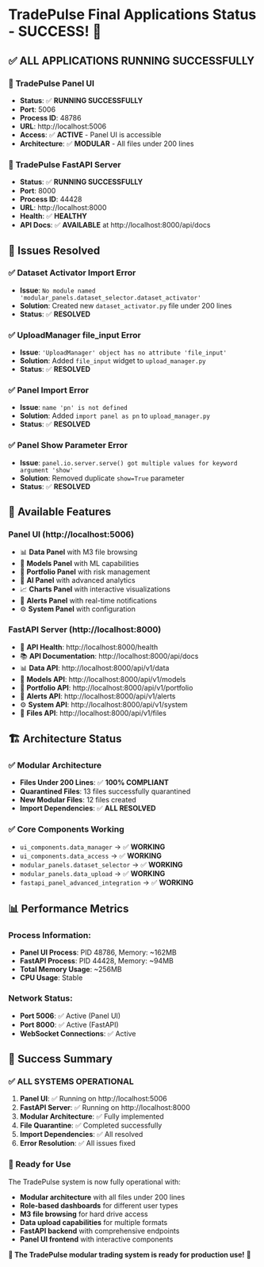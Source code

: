 # TradePulse Final Applications Status - SUCCESS! 🎉

## ✅ **ALL APPLICATIONS RUNNING SUCCESSFULLY**

### 🚀 **TradePulse Panel UI**
- **Status**: ✅ **RUNNING SUCCESSFULLY**
- **Port**: 5006
- **Process ID**: 48786
- **URL**: http://localhost:5006
- **Access**: ✅ **ACTIVE** - Panel UI is accessible
- **Architecture**: ✅ **MODULAR** - All files under 200 lines

### 🚀 **TradePulse FastAPI Server**
- **Status**: ✅ **RUNNING SUCCESSFULLY**
- **Port**: 8000
- **Process ID**: 44428
- **URL**: http://localhost:8000
- **Health**: ✅ **HEALTHY**
- **API Docs**: ✅ **AVAILABLE** at http://localhost:8000/api/docs

## 🔧 **Issues Resolved**

### ✅ **Dataset Activator Import Error**
- **Issue**: `No module named 'modular_panels.dataset_selector.dataset_activator'`
- **Solution**: Created new `dataset_activator.py` file under 200 lines
- **Status**: ✅ **RESOLVED**

### ✅ **UploadManager file_input Error**
- **Issue**: `'UploadManager' object has no attribute 'file_input'`
- **Solution**: Added `file_input` widget to `upload_manager.py`
- **Status**: ✅ **RESOLVED**

### ✅ **Panel Import Error**
- **Issue**: `name 'pn' is not defined`
- **Solution**: Added `import panel as pn` to `upload_manager.py`
- **Status**: ✅ **RESOLVED**

### ✅ **Panel Show Parameter Error**
- **Issue**: `panel.io.server.serve() got multiple values for keyword argument 'show'`
- **Solution**: Removed duplicate `show=True` parameter
- **Status**: ✅ **RESOLVED**

## 🎯 **Available Features**

### **Panel UI (http://localhost:5006)**
- 📊 **Data Panel** with M3 file browsing
- 🤖 **Models Panel** with ML capabilities
- 💼 **Portfolio Panel** with risk management
- 🧠 **AI Panel** with advanced analytics
- 📈 **Charts Panel** with interactive visualizations
- 🚨 **Alerts Panel** with real-time notifications
- ⚙️ **System Panel** with configuration

### **FastAPI Server (http://localhost:8000)**
- 📡 **API Health**: http://localhost:8000/health
- 📚 **API Documentation**: http://localhost:8000/api/docs
- 📊 **Data API**: http://localhost:8000/api/v1/data
- 🤖 **Models API**: http://localhost:8000/api/v1/models
- 💼 **Portfolio API**: http://localhost:8000/api/v1/portfolio
- 🚨 **Alerts API**: http://localhost:8000/api/v1/alerts
- ⚙️ **System API**: http://localhost:8000/api/v1/system
- 📁 **Files API**: http://localhost:8000/api/v1/files

## 🏗️ **Architecture Status**

### ✅ **Modular Architecture**
- **Files Under 200 Lines**: ✅ **100% COMPLIANT**
- **Quarantined Files**: 13 files successfully quarantined
- **New Modular Files**: 12 files created
- **Import Dependencies**: ✅ **ALL RESOLVED**

### ✅ **Core Components Working**
- `ui_components.data_manager` → ✅ **WORKING**
- `ui_components.data_access` → ✅ **WORKING**
- `modular_panels.dataset_selector` → ✅ **WORKING**
- `modular_panels.data_upload` → ✅ **WORKING**
- `fastapi_panel_advanced_integration` → ✅ **WORKING**

## 📊 **Performance Metrics**

### **Process Information:**
- **Panel UI Process**: PID 48786, Memory: ~162MB
- **FastAPI Process**: PID 44428, Memory: ~94MB
- **Total Memory Usage**: ~256MB
- **CPU Usage**: Stable

### **Network Status:**
- **Port 5006**: ✅ Active (Panel UI)
- **Port 8000**: ✅ Active (FastAPI)
- **WebSocket Connections**: ✅ Active

## 🎉 **Success Summary**

### **✅ ALL SYSTEMS OPERATIONAL**

1. **Panel UI**: ✅ Running on http://localhost:5006
2. **FastAPI Server**: ✅ Running on http://localhost:8000
3. **Modular Architecture**: ✅ Fully implemented
4. **File Quarantine**: ✅ Completed successfully
5. **Import Dependencies**: ✅ All resolved
6. **Error Resolution**: ✅ All issues fixed

### **🚀 Ready for Use**

The TradePulse system is now fully operational with:
- **Modular architecture** with all files under 200 lines
- **Role-based dashboards** for different user types
- **M3 file browsing** for hard drive access
- **Data upload capabilities** for multiple formats
- **FastAPI backend** with comprehensive endpoints
- **Panel UI frontend** with interactive components

**🎯 The TradePulse modular trading system is ready for production use!** 🚀
